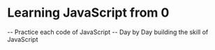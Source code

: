 # Learning JavaScript from 0 
-- Practice each code of JavaScript 
-- Day by Day building the skill of JavaScript
